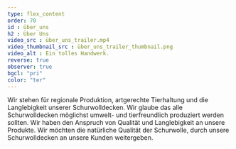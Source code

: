 ```yaml
---
type: flex_content
order: 70
id : über_uns
h2 : Über Uns
video_src : über_uns_trailer.mp4
video_thumbnail_src : über_uns_trailer_thumbnail.png
video_alt : Ein tolles Handwerk.
reverse: true
observer: true
bgcl: "pri"
color: "ter"
---
```

Wir stehen für regionale Produktion, artgerechte Tierhaltung und die Langlebigkeit unserer Schurwolldecken. Wir glaube das alle Schurwolldecken möglichst umwelt- und tierfreundlich produziert werden sollten. Wir haben den Anspruch von Qualität und Langlebigkeit an unsere Produkte. Wir möchten die natürliche Qualität der Schurwolle, durch unsere Schurwolldecken an unsere Kunden weitergeben. 